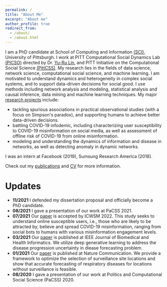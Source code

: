 ```yaml
---
permalink: /
title: "About Me"
excerpt: "About me"
author_profile: true
redirect_from: 
  - /about/
  - /about.html
---
```


I am a PhD candidate at School of Computing and Information [(SCI)](http://sci.pitt.edu), University of Pittsburgh. I work at PITT Computational Social Dynamics Lab [(PICSO)](https://picsolab.github.io) directed by Dr. [Yu-Ru Lin](http://www.yurulin.com/index.html), and PITT Initiative on the Computational Social Science [(PittCSS)](https://pittcss.github.io). My research lies in the fields of data science, network science, computational social science, and machine learning. I am motivated to understand dynamics and heterogeneity in complex social systems, and to support data-driven decisions for social good. I use methods including network analysis and modeling, statistical analysis and causal inference, data mining and machine learning techniques. My major [research projects](/research/) include:
- tackling spurious associations in practical observational studies (with a focus on Simpson's paradox), and supporting humans to achieve better data-driven decisions.
- battling COVID-19 infodemic, including characterizing user susceptibility to COVID-19 misinformation on social media, as well as assessment of offline risk of COVID-19 from online misinformation.
- modeling and understanding the dynamics of information and disease in networks, as well as detecting anomaly in dynamic networks.

I was an intern at Facebook (2019), Sumsung Research America (2018). 

Check out my [publications](/publications/) and [CV](/cv/) for more information.


Updates
======
- **11/2021** I defended my dissertation proposal and officially become a PhD candidate.
- **08/2021** I gave a presentation of our work at PaCSS 2021.
- **07/2021** Our [paper](https://arxiv.org/abs/2109.09532) is accepted by ICWSM 2022. This study seeks to understand online susceptible users, i.e., those who are likely to be attracted by, believe and spread COVID-19 misinformation, ranging from social bots to humans with various misinformation engagement levels.
- **03/2021** Our [paper](https://ieeexplore.ieee.org/abstract/document/9132696) is published at IEEE Journal of Biomedical and Health Informatics. We utilize deep generative learning to address the disease progression uncertainty in diease forecasting problem.
- **01/2021** Our [paper](https://www.nature.com/articles/s41467-020-20399-3) is published at Nature Communication. We provide a framework to optimize the selection of surveillance site locations and show that accurate forecasting of respiratory diseases for locations without surveillance is feasible.
- **08/2020** I gave a presentation of our work at Politics and Computational Social Science (PaCSS) 2020.
